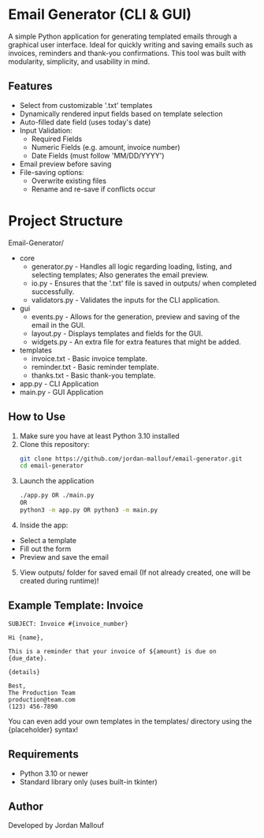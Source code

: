 # Email Generator (CLI & GUI)

A simple Python application for generating templated emails through a graphical user interface.
Ideal for quickly writing and saving emails such as invoices, reminders and thank-you confirmations.
This tool was built with modularity, simplicity, and usability in mind.

## Features
- Select from customizable '.txt' templates
- Dynamically rendered input fields based on template selection
- Auto-filled date field (uses today's date)
- Input Validation:
  -  Required Fields
  -  Numeric Fields (e.g. amount, invoice number)
  -  Date Fields (must follow 'MM/DD/YYYY')
- Email preview before saving
- File-saving options:
  -  Overwrite existing files
  - Rename and re-save if conflicts occur

# Project Structure
Email-Generator/
* core
  * generator.py - Handles all logic regarding loading, listing, and selecting templates; Also generates the email preview.
  * io.py - Ensures that the '.txt' file is saved in outputs/ when completed successfully.
  * validators.py - Validates the inputs for the CLI application.
* gui
  * events.py - Allows for the generation, preview and saving of the email in the GUI.
  * layout.py - Displays templates and fields for the GUI.
  * widgets.py - An extra file for extra features that might be added.
* templates
  * invoice.txt - Basic invoice template.
  * reminder.txt - Basic reminder template.
  * thanks.txt - Basic thank-you template.
* app.py - CLI Application
* main.py - GUI Application

## How to Use
1. Make sure you have at least Python 3.10 installed
2. Clone this repository:
   ```bash
   git clone https://github.com/jordan-mallouf/email-generator.git
   cd email-generator
   ```
3. Launch the application
   ```bash
   ./app.py OR ./main.py
   OR
   python3 -m app.py OR python3 -m main.py
   ```
4. Inside the app:
*   Select a template
*   Fill out the form
*   Preview and save the email
5. View outputs/ folder for saved email (If not already created, one will be created during runtime)!

## Example Template: Invoice
```
SUBJECT: Invoice #{invoice_number}

Hi {name},

This is a reminder that your invoice of ${amount} is due on {due_date}.

{details}

Best,
The Production Team
production@team.com
(123) 456-7890
```
You can even add your own templates in the templates/ directory using the {placeholder} syntax!

## Requirements
* Python 3.10 or newer
* Standard library only (uses built-in tkinter)

## Author
Developed by Jordan Mallouf
